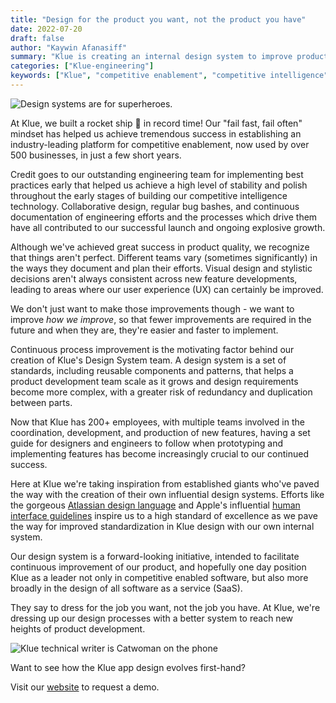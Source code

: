 ```yaml
---
title: "Design for the product you want, not the product you have"
date: 2022-07-20
draft: false
author: "Kaywin Afanasiff"
summary: "Klue is creating an internal design system to improve product development."
categories: ["Klue-engineering"]
keywords: ["Klue", "competitive enablement", "competitive intelligence", "engineering", "design system", "continuous process improvement", "SaaS"]
---
```

![Design systems are for superheroes.](design_system_superhero.png)

At Klue, we built a rocket ship 🚀 in record time! Our "fail fast, fail often" mindset has helped us achieve tremendous success in establishing an industry-leading platform for competitive enablement, now used by over 500 businesses, in just a few short years.

Credit goes to our outstanding engineering team for implementing best practices early that helped us achieve a high level of stability and polish throughout the early stages of building our competitive intelligence technology. Collaborative design, regular bug bashes, and continuous documentation of engineering efforts and the processes which drive them have all contributed to our successful launch and ongoing explosive growth.

Although we've achieved great success in product quality, we recognize that things aren't perfect. Different teams vary (sometimes significantly) in the ways they document and plan their efforts. Visual design and stylistic decisions aren't always consistent across new feature developments, leading to areas where our user experience (UX) can certainly be improved. 

We don't just want to make those improvements though - we want to improve _how we improve_, so that fewer improvements are required in the future and when they are, they're easier and faster to implement.

Continuous process improvement is the motivating factor behind our creation of Klue's Design System team. A design system is a set of standards, including reusable components and patterns, that helps a product development team scale as it grows and design requirements become more complex, with a greater risk of redundancy and duplication between parts. 

Now that Klue has 200+ employees, with multiple teams involved in the coordination, development, and production of new features, having a set guide for designers and engineers to follow when prototyping and implementing features has become increasingly crucial to our continued success.

Here at Klue we're taking inspiration from established giants who've paved the way with the creation of their own influential design systems. Efforts like the gorgeous [Atlassian design language](https://atlassian.design/) and Apple's influential [human interface guidelines](https://developer.apple.com/design/human-interface-guidelines/guidelines/overview/) inspire us to a high standard of excellence as we pave the way for improved standardization in Klue design with our own internal system. 

Our design system is a forward-looking initiative, intended to facilitate continuous improvement of our product, and hopefully one day position Klue as a leader not only in competitive enabled software, but also more broadly in the design of all software as a service (SaaS).

They say to dress for the job you want, not the job you have. At Klue, we're dressing up our design processes with a better system to reach new heights of product development.

![Klue technical writer is Catwoman on the phone](catwoman_on_the_phone.png)

Want to see how the Klue app design evolves first-hand? 

Visit our [website](https://klue.com/) to request a demo.

          
